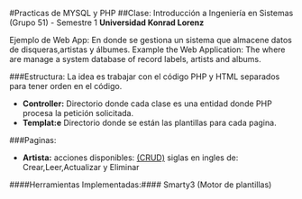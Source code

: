 #Practicas de MYSQL y PHP
##Clase: Introducción a Ingeniería en Sistemas (Grupo 51) - Semestre 1
**Universidad Konrad Lorenz**

Ejemplo de Web App: En donde se gestiona un sistema que almacene datos de disqueras,artistas y álbumes.
Example the Web Application: The where are manage a system  database of record labels, artists and albums.

###Estructura:
La idea es trabajar con el código PHP y HTML separados para tener orden en el código.
- **Controller:** Directorio donde cada clase es una entidad donde PHP procesa la petición solicitada.
- **Templat:e** Directorio donde se están las plantillas para cada pagina.

###Paginas:
- **Artista:** acciones disponibles: [(CRUD)][1] siglas en ingles de: Crear,Leer,Actualizar y Eliminar

####Herramientas Implementadas:#### Smarty3 (Motor de plantillas)



[1]: https://es.wikipedia.org/wiki/CRUD
